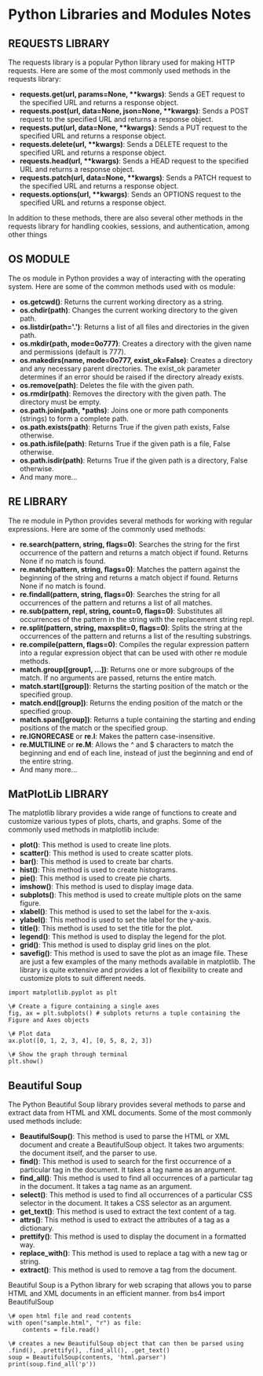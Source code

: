 # Python Libraries and Modules Notes

## REQUESTS LIBRARY
The requests library is a popular Python library used for making HTTP requests. Here are some of the most commonly used methods in the requests library:
- **requests.get(url, params=None, \*\*kwargs)**: Sends a GET request to the specified URL and returns a response object.
- **requests.post(url, data=None, json=None, \*\*kwargs)**: Sends a POST request to the specified URL and returns a response object.
- **requests.put(url, data=None, \*\*kwargs)**: Sends a PUT request to the specified URL and returns a response object.
- **requests.delete(url, \*\*kwargs)**: Sends a DELETE request to the specified URL and returns a response object.
- **requests.head(url, \*\*kwargs)**: Sends a HEAD request to the specified URL and returns a response object.
- **requests.patch(url, data=None, \*\*kwargs)**: Sends a PATCH request to the specified URL and returns a response object.
- **requests.options(url, \*\*kwargs)**: Sends an OPTIONS request to the specified URL and returns a response object.

In addition to these methods, there are also several other methods in the requests library for handling cookies, sessions, and authentication, among other things

## OS MODULE
The os module in Python provides a way of interacting with the operating system. Here are some of the common methods used with os module:
- **os.getcwd()**: Returns the current working directory as a string.
- **os.chdir(path)**: Changes the current working directory to the given path.
- **os.listdir(path='.')**: Returns a list of all files and directories in the given path.
- **os.mkdir(path, mode=0o777)**: Creates a directory with the given name and permissions (default is 777).
- **os.makedirs(name, mode=0o777, exist_ok=False)**: Creates a directory and any necessary parent directories. The exist_ok parameter determines if an error should be raised if the directory already exists.
- **os.remove(path)**: Deletes the file with the given path.
- **os.rmdir(path)**: Removes the directory with the given path. The directory must be empty.
- **os.path.join(path, *paths)**: Joins one or more path components (strings) to form a complete path.
- **os.path.exists(path)**: Returns True if the given path exists, False otherwise.
- **os.path.isfile(path)**: Returns True if the given path is a file, False otherwise.
- **os.path.isdir(path)**: Returns True if the given path is a directory, False otherwise.
- And many more...

## RE LIBRARY
The re module in Python provides several methods for working with regular expressions. Here are some of the commonly used methods:
- **re.search(pattern, string, flags=0)**: Searches the string for the first occurrence of the pattern and returns a match object if found. Returns None if no match is found.
- **re.match(pattern, string, flags=0)**: Matches the pattern against the beginning of the string and returns a match object if found. Returns None if no match is found.
- **re.findall(pattern, string, flags=0)**: Searches the string for all occurrences of the pattern and returns a list of all matches.
- **re.sub(pattern, repl, string, count=0, flags=0)**: Substitutes all occurrences of the pattern in the string with the replacement string repl.
- **re.split(pattern, string, maxsplit=0, flags=0)**: Splits the string at the occurrences of the pattern and returns a list of the resulting substrings.
- **re.compile(pattern, flags=0)**: Compiles the regular expression pattern into a regular expression object that can be used with other re module methods.
- **match.group(\[group1, ...])**: Returns one or more subgroups of the match. If no arguments are passed, returns the entire match.
- **match.start(\[group])**: Returns the starting position of the match or the specified group.
- **match.end(\[group])**: Returns the ending position of the match or the specified group.
- **match.span(\[group])**: Returns a tuple containing the starting and ending positions of the match or the specified group.
- **re.IGNORECASE** or **re.I**: Makes the pattern case-insensitive.
- **re.MULTILINE** or **re.M**: Allows the ^ and $ characters to match the beginning and end of each line, instead of just the beginning and end of the entire string.
- And many more...

## MatPlotLib LIBRARY
The matplotlib library provides a wide range of functions to create and customize various types of plots, charts, and graphs. Some of the commonly used methods in matplotlib include:
- **plot()**: This method is used to create line plots.
- **scatter()**: This method is used to create scatter plots.
- **bar()**: This method is used to create bar charts.
- **hist()**: This method is used to create histograms.
- **pie()**: This method is used to create pie charts.
- **imshow()**: This method is used to display image data.
- **subplots()**: This method is used to create multiple plots on the same figure.
- **xlabel()**: This method is used to set the label for the x-axis.
- **ylabel()**: This method is used to set the label for the y-axis.
- **title()**: This method is used to set the title for the plot.
- **legend()**: This method is used to display the legend for the plot.
- **grid()**: This method is used to display grid lines on the plot.
- **savefig()**: This method is used to save the plot as an image file.
These are just a few examples of the many methods available in matplotlib. The library is quite extensive and provides a lot of flexibility to create and customize plots to suit different needs.

```
import matplotlib.pyplot as plt

\# Create a figure containing a single axes
fig, ax = plt.subplots() # subplots returns a tuple containing the Figure and Axes objects

\# Plot data
ax.plot([0, 1, 2, 3, 4], [0, 5, 8, 2, 3])

\# Show the graph through terminal
plt.show()
```

## Beautiful Soup
The Python Beautiful Soup library provides several methods to parse and extract data from HTML and XML documents. Some of the most commonly used methods include:
- **BeautifulSoup()**: This method is used to parse the HTML or XML document and create a BeautifulSoup object. It takes two arguments: the document itself, and the parser to use.
- **find()**: This method is used to search for the first occurrence of a particular tag in the document. It takes a tag name as an argument.
- **find_all()**: This method is used to find all occurrences of a particular tag in the document. It takes a tag name as an argument.
- **select()**: This method is used to find all occurrences of a particular CSS selector in the document. It takes a CSS selector as an argument.
- **get_text()**: This method is used to extract the text content of a tag.
- **attrs()**: This method is used to extract the attributes of a tag as a dictionary.
- **prettify()**: This method is used to display the document in a formatted way.
- **replace_with()**: This method is used to replace a tag with a new tag or string.
- **extract()**: This method is used to remove a tag from the document.

Beautiful Soup is a Python library for web scraping that allows you to parse HTML and XML documents in an efficient manner. 
from bs4 import BeautifulSoup

```
\# open html file and read contents
with open("sample.html", "r") as file:
    contents = file.read()

\# creates a new BeautifulSoup object that can then be parsed using .find(), .prettify(), .find_all(), .get_text()
soup = BeautifulSoup(contents, 'html.parser')
print(soup.find_all('p'))
```